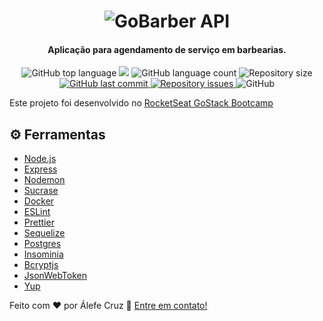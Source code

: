 <h1 align="center">
    <img alt="GoBarber API"
    src="https://res.cloudinary.com/alefecrz/image/upload/c_scale,w_364/v1583951059/gobarber-logo_001_q3vwgl.png" />
    <br>
</h1>

<h4 align="center">
 Aplicação para agendamento de serviço em barbearias.
</h4>
<p align="center">
  <img alt="GitHub top language" src="https://img.shields.io/github/languages/top/alefecrz/gobarber-api.svg">
  <a href="https://www.codacy.com/manual/alefecrz/gobarber-api?utm_source=github.com&amp;utm_medium=referral&amp;utm_content=alefecrz/gobarber-api&amp;utm_campaign=Badge_Grade"><img src="https://api.codacy.com/project/badge/Grade/dc91a79332014da0821fabba5304692f"/></a>
  <img alt="GitHub language count" src="https://img.shields.io/github/languages/count/alefecrz/gobarber-api.svg">
  <img alt="Repository size" src="https://img.shields.io/github/repo-size/alefecrz/gobarber-api.svg">
  <a href="https://github.com/alefecrz/gobarber-api/commits/master">
    <img alt="GitHub last commit" src="https://img.shields.io/github/last-commit/alefecrz/gobarber-api.svg">
  </a>
  <a href="https://github.com/alefecrz/gobarber-api/issues">
    <img alt="Repository issues" src="https://img.shields.io/github/issues/alefecrz/gobarber-api.svg">
  </a>
  <img alt="GitHub" src="https://img.shields.io/github/license/alefecrz/gobarber-api.svg">
</p>

Este projeto foi desenvolvido no [RocketSeat GoStack Bootcamp](https://rocketseat.com.br/bootcamp)

## ⚙️ Ferramentas

- [Node.js][nodejs]
- [Express][express]
- [Nodemon][nodemon]
- [Sucrase][sucrase]
- [Docker][docker]
- [ESLint][eslint]
- [Prettier][prettier]
- [Sequelize][sequelize]
- [Postgres][postgres]
- [Insominia][insominia]
- [Bcryptjs][bcryptjs]
- [JsonWebToken][jsonWebToken]
- [Yup][yup]

Feito com ♥ por Álefe Cruz :wave: [Entre em contato!](https://www.alefecruz.com.br/)

[nodejs]:https://nodejs.org/
[express]:https://nodejs.org/
[nodemon]:https://nodemon.io/
[sucrase]:https://sucrase.io/
[docker]:https://www.docker.com/
[eslint]:https://eslint.org/
[prettier]:https://prettier.io/
[sequelize]:https://sequelize.org/
[postgres]:https://www.postgresql.org/
[insominia]:https://insomnia.rest/
[bcryptjs]:https://github.com/dcodeIO/bcrypt.js#readme
[jsonWebToken]:https://jwt.io/
[yup]:https://github.com/jquense/yup
